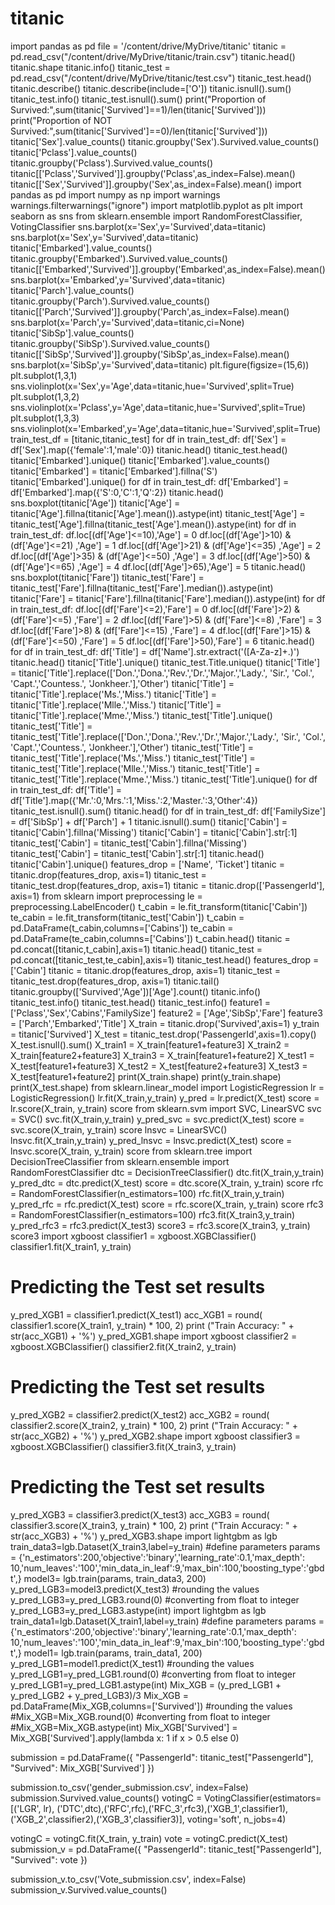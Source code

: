 # titanic
import pandas as pd
file = '/content/drive/MyDrive/titanic'
titanic = pd.read_csv("/content/drive/MyDrive/titanic/train.csv")
titanic.head()
titanic.shape
titanic.info()
titanic_test = pd.read_csv("/content/drive/MyDrive/titanic/test.csv")
titanic_test.head()
titanic.describe()
titanic.describe(include=['O'])
titanic.isnull().sum()
titanic_test.info()
titanic_test.isnull().sum()
print("Proportion of Survived:",sum(titanic['Survived']==1)/len(titanic['Survived']))
print("Proportion of NOT Survived:",sum(titanic['Survived']==0)/len(titanic['Survived']))
titanic['Sex'].value_counts()
titanic.groupby('Sex').Survived.value_counts()
titanic['Pclass'].value_counts()
titanic.groupby('Pclass').Survived.value_counts()
titanic[['Pclass','Survived']].groupby('Pclass',as_index=False).mean()
titanic[['Sex','Survived']].groupby('Sex',as_index=False).mean()
import pandas as pd
import numpy as np
import warnings
warnings.filterwarnings("ignore")
import matplotlib.pyplot as plt
import seaborn as sns
from sklearn.ensemble import RandomForestClassifier, VotingClassifier
sns.barplot(x='Sex',y='Survived',data=titanic)
sns.barplot(x='Sex',y='Survived',data=titanic)
titanic['Embarked'].value_counts()
titanic.groupby('Embarked').Survived.value_counts()
titanic[['Embarked','Survived']].groupby('Embarked',as_index=False).mean()
sns.barplot(x='Embarked',y='Survived',data=titanic)
titanic['Parch'].value_counts()
titanic.groupby('Parch').Survived.value_counts()
titanic[['Parch','Survived']].groupby('Parch',as_index=False).mean()
sns.barplot(x='Parch',y='Survived',data=titanic,ci=None)
titanic['SibSp'].value_counts()
titanic.groupby('SibSp').Survived.value_counts()
titanic[['SibSp','Survived']].groupby('SibSp',as_index=False).mean()
sns.barplot(x='SibSp',y='Survived',data=titanic)
plt.figure(figsize=(15,6))
plt.subplot(1,3,1)
sns.violinplot(x='Sex',y='Age',data=titanic,hue='Survived',split=True)
plt.subplot(1,3,2)
sns.violinplot(x='Pclass',y='Age',data=titanic,hue='Survived',split=True)
plt.subplot(1,3,3)
sns.violinplot(x='Embarked',y='Age',data=titanic,hue='Survived',split=True)
train_test_df = [titanic,titanic_test]
for df in train_test_df:
    df['Sex'] = df['Sex'].map({'female':1,'male':0})
titanic.head()
titanic_test.head()
titanic['Embarked'].unique()
titanic['Embarked'].value_counts()
titanic['Embarked'] = titanic['Embarked'].fillna('S')
titanic['Embarked'].unique()
for df in train_test_df:
    df['Embarked'] = df['Embarked'].map({'S':0,'C':1,'Q':2})
titanic.head()
sns.boxplot(titanic['Age'])
titanic['Age'] = titanic['Age'].fillna(titanic['Age'].mean()).astype(int)
titanic_test['Age'] = titanic_test['Age'].fillna(titanic_test['Age'].mean()).astype(int)
for df in train_test_df:
    df.loc[(df['Age']<=10),'Age'] = 0
    df.loc[(df['Age']>10) & (df['Age']<=21) ,'Age'] = 1
    df.loc[(df['Age']>21) & (df['Age']<=35) ,'Age'] = 2
    df.loc[(df['Age']>35) & (df['Age']<=50) ,'Age'] = 3
    df.loc[(df['Age']>50) & (df['Age']<=65) ,'Age'] = 4
    df.loc[(df['Age']>65),'Age'] = 5
titanic.head()
sns.boxplot(titanic['Fare'])
titanic_test['Fare'] = titanic_test['Fare'].fillna(titanic_test['Fare'].median()).astype(int)
titanic['Fare'] = titanic['Fare'].fillna(titanic['Fare'].median()).astype(int)
for df in train_test_df:
    df.loc[(df['Fare']<=2),'Fare'] = 0
    df.loc[(df['Fare']>2) & (df['Fare']<=5) ,'Fare'] = 2
    df.loc[(df['Fare']>5) & (df['Fare']<=8) ,'Fare'] = 3
    df.loc[(df['Fare']>8) & (df['Fare']<=15) ,'Fare'] = 4
    df.loc[(df['Fare']>15) & (df['Fare']<=50) ,'Fare'] = 5
    df.loc[(df['Fare']>50),'Fare'] = 6
titanic.head()
for df in train_test_df:
    df['Title'] = df['Name'].str.extract('([A-Za-z]+\.)')
titanic.head()
titanic['Title'].unique()
titanic_test.Title.unique()
titanic['Title'] = titanic['Title'].replace(['Don.','Dona.','Rev.','Dr.','Major.','Lady.', 'Sir.', 'Col.', 'Capt.','Countess.', 'Jonkheer.'],'Other')
titanic['Title'] = titanic['Title'].replace('Ms.','Miss.')
titanic['Title'] = titanic['Title'].replace('Mlle.','Miss.')
titanic['Title'] = titanic['Title'].replace('Mme.','Miss.')
titanic_test['Title'].unique()
titanic_test['Title'] = titanic_test['Title'].replace(['Don.','Dona.','Rev.','Dr.','Major.','Lady.', 'Sir.', 'Col.', 'Capt.','Countess.', 'Jonkheer.'],'Other')
titanic_test['Title'] = titanic_test['Title'].replace('Ms.','Miss.')
titanic_test['Title'] = titanic_test['Title'].replace('Mlle.','Miss.')
titanic_test['Title'] = titanic_test['Title'].replace('Mme.','Miss.')
titanic_test['Title'].unique()
for df in train_test_df:
    df['Title'] = df['Title'].map({'Mr.':0,'Mrs.':1,'Miss.':2,'Master.':3,'Other':4})
titanic_test.isnull().sum()
titanic.head()
for df in train_test_df:
    df['FamilySize'] = df['SibSp'] +  df['Parch'] + 1
titanic.isnull().sum()
titanic['Cabin'] = titanic['Cabin'].fillna('Missing')
titanic['Cabin'] = titanic['Cabin'].str[:1]
titanic_test['Cabin'] = titanic_test['Cabin'].fillna('Missing')
titanic_test['Cabin'] = titanic_test['Cabin'].str[:1]
titanic.head()
titanic['Cabin'].unique()
features_drop = ['Name', 'Ticket']
titanic = titanic.drop(features_drop, axis=1)
titanic_test = titanic_test.drop(features_drop, axis=1)
titanic = titanic.drop(['PassengerId'], axis=1)
from sklearn import preprocessing
le = preprocessing.LabelEncoder()
t_cabin = le.fit_transform(titanic['Cabin'])
te_cabin = le.fit_transform(titanic_test['Cabin'])
t_cabin = pd.DataFrame(t_cabin,columns=['Cabins'])
te_cabin = pd.DataFrame(te_cabin,columns=['Cabins'])
t_cabin.head()
titanic = pd.concat([titanic,t_cabin],axis=1)
titanic.head()
titanic_test = pd.concat([titanic_test,te_cabin],axis=1)
titanic_test.head()
features_drop = ['Cabin']
titanic = titanic.drop(features_drop, axis=1)
titanic_test = titanic_test.drop(features_drop, axis=1)
titanic.tail()
titanic.groupby(['Survived','Age'])['Age'].count()
titanic.info()
titanic_test.info()
titanic_test.head()
titanic_test.info()
feature1 = ['Pclass','Sex','Cabins','FamilySize']
feature2 = ['Age','SibSp','Fare']
feature3 = ['Parch','Embarked','Title']
X_train = titanic.drop('Survived',axis=1)
y_train = titanic['Survived']
X_test = titanic_test.drop('PassengerId',axis=1).copy()
X_test.isnull().sum()
X_train1 = X_train[feature1+feature3]
X_train2 = X_train[feature2+feature3]
X_train3 = X_train[feature1+feature2]
X_test1 = X_test[feature1+feature3]
X_test2 = X_test[feature2+feature3]
X_test3 = X_test[feature1+feature2]
print(X_train.shape)
print(y_train.shape)
print(X_test.shape)
from sklearn.linear_model import LogisticRegression
lr = LogisticRegression()
lr.fit(X_train,y_train)
y_pred = lr.predict(X_test)
score = lr.score(X_train, y_train)
score
from sklearn.svm import SVC, LinearSVC
svc = SVC()
svc.fit(X_train,y_train)
y_pred_svc = svc.predict(X_test)
score = svc.score(X_train, y_train)
score
lnsvc = LinearSVC()
lnsvc.fit(X_train,y_train)
y_pred_lnsvc = lnsvc.predict(X_test)
score = lnsvc.score(X_train, y_train)
score
from sklearn.tree import DecisionTreeClassifier
from sklearn.ensemble import RandomForestClassifier
dtc = DecisionTreeClassifier()
dtc.fit(X_train,y_train)
y_pred_dtc = dtc.predict(X_test)
score = dtc.score(X_train, y_train)
score
rfc = RandomForestClassifier(n_estimators=100)
rfc.fit(X_train,y_train)
y_pred_rfc = rfc.predict(X_test)
score = rfc.score(X_train, y_train)
score
rfc3 = RandomForestClassifier(n_estimators=100)
rfc3.fit(X_train3,y_train)
y_pred_rfc3 = rfc3.predict(X_test3)
score3 = rfc3.score(X_train3, y_train)
score3
import xgboost
classifier1 = xgboost.XGBClassifier()
classifier1.fit(X_train1, y_train)
# Predicting the Test set results
y_pred_XGB1 = classifier1.predict(X_test1)
acc_XGB1 = round( classifier1.score(X_train1, y_train) * 100, 2)
print ("Train Accuracy: " + str(acc_XGB1) + '%')
y_pred_XGB1.shape
import xgboost
classifier2 = xgboost.XGBClassifier()
classifier2.fit(X_train2, y_train)
# Predicting the Test set results
y_pred_XGB2 = classifier2.predict(X_test2)
acc_XGB2 = round( classifier2.score(X_train2, y_train) * 100, 2)
print ("Train Accuracy: " + str(acc_XGB2) + '%')
y_pred_XGB2.shape
import xgboost
classifier3 = xgboost.XGBClassifier()
classifier3.fit(X_train3, y_train)
# Predicting the Test set results
y_pred_XGB3 = classifier3.predict(X_test3)
acc_XGB3 = round( classifier3.score(X_train3, y_train) * 100, 2)
print ("Train Accuracy: " + str(acc_XGB3) + '%')
y_pred_XGB3.shape
import lightgbm as lgb
train_data3=lgb.Dataset(X_train3,label=y_train)
#define parameters
params = {'n_estimators':200,'objective':'binary','learning_rate':0.1,'max_depth': 10,'num_leaves':'100','min_data_in_leaf':9,'max_bin':100,'boosting_type':'gbdt',}
model3= lgb.train(params, train_data3, 200)
y_pred_LGB3=model3.predict(X_test3)
#rounding the values
y_pred_LGB3=y_pred_LGB3.round(0)
#converting from float to integer
y_pred_LGB3=y_pred_LGB3.astype(int)
import lightgbm as lgb
train_data1=lgb.Dataset(X_train1,label=y_train)
#define parameters
params = {'n_estimators':200,'objective':'binary','learning_rate':0.1,'max_depth': 10,'num_leaves':'100','min_data_in_leaf':9,'max_bin':100,'boosting_type':'gbdt',}
model1= lgb.train(params, train_data1, 200)
y_pred_LGB1=model1.predict(X_test1)
#rounding the values
y_pred_LGB1=y_pred_LGB1.round(0)
#converting from float to integer
y_pred_LGB1=y_pred_LGB1.astype(int)
Mix_XGB = (y_pred_LGB1 +  y_pred_LGB2 + y_pred_LGB3)/3
Mix_XGB = pd.DataFrame(Mix_XGB,columns=['Survived'])
#rounding the values
#Mix_XGB=Mix_XGB.round(0)
#converting from float to integer
#Mix_XGB=Mix_XGB.astype(int)
Mix_XGB['Survived'] = Mix_XGB['Survived'].apply(lambda x: 1 if x > 0.5 else 0)

submission = pd.DataFrame({
        "PassengerId": titanic_test["PassengerId"],
        "Survived": Mix_XGB['Survived']
    })

submission.to_csv('gender_submission.csv', index=False)
submission.Survived.value_counts()
votingC = VotingClassifier(estimators=[('LGR', lr),
 ('DTC',dtc),('RFC',rfc),('RFC_3',rfc3),('XGB_1',classifier1),('XGB_2',classifier2),('XGB_3',classifier3)], voting='soft', n_jobs=4)

votingC = votingC.fit(X_train, y_train)
vote = votingC.predict(X_test)
submission_v = pd.DataFrame({
        "PassengerId": titanic_test["PassengerId"],
        "Survived": vote
    })

submission_v.to_csv('Vote_submission.csv', index=False)
submission_v.Survived.value_counts()

